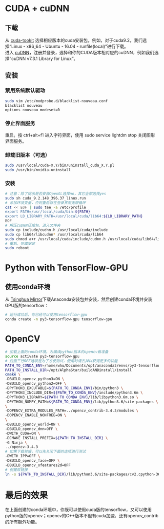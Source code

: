 # CUDA + cuDNN
## 下载
从 [cuda-tookit](https://developer.nvidia.com/cuda-toolkit-archive) 选择相应版本的cuda安装包，例如，对于cuda9.2，我们选择“Linux - x86_64 - Ubuntu - 16.04 - runfile(local)”进行下载。  
进入 [cuDNN](https://developer.nvidia.com/cudnn)，注册并登录，选择和你的CUDA版本相对应的cuDNN，例如我们选择“cuDNN v7.3.1 Library for Linux”。
## 安装
### 禁用系统默认驱动
```bash
sudo vim /etc/modprobe.d/blacklist-nouveau.conf
blacklist nouveau
options nouveau modeset=0
```
### 停止界面服务
重启，按 ctrl+alt+f1 进入字符界面，使用 sudo service lightdm stop 关闭图形界面服务。
### 卸载旧版本（可选）
```bash
sudo /usr/local/cuda-X.Y/bin/uninstall_cuda_X.Y.pl
sudo /usr/bin/nvidia-uninstall
```
### 安装
```bash
# 注意：除了提示是否安装OpenGL选择no，其它全部选择yes
sudo sh cuda_9.2.148_396.37_linux.run
# 添加环境变量，否则重启将在登录界面无限循环
cat << EOF | sudo tee -a /etc/profile
export PATH=/usr/local/cuda/bin:${PATH}
export LD_LIBRARY_PATH=/usr/local/cuda/lib64:${LD_LIBRARY_PATH}
EOF
# 解压cuDNN压缩包，进入文件夹
sudo cp include/cudnn.h /usr/local/cuda/include
sudo cp lib64/libcudnn* /usr/local/cuda/lib64
sudo chmod a+r /usr/local/cuda/include/cudnn.h /usr/local/cuda/lib64/libcudnn*
# 重启，完成安装
sudo reboot
```

# Python with TensorFlow-GPU
## 使用conda环境
从 [Tsinghua Mirror](https://mirrors.tuna.tsinghua.edu.cn/anaconda/archive/)下载Anaconda安装包并安装，然后创建conda环境并安装GPU版的tensorflow：
```bash
# 运行成功后，你已经可以使用tensorflow-gpu
conda create -n py3-tensorflow-gpu tensorflow-gpu
```

# OpenCV
```bash
# 加载上面的conda环境，为编译python版本的opencv做准备
source activate py3-tensorflow-gpu
# 后面三行OFF选项是为了方便测试，使用时请去掉以获得更多的功能
PATH_TO_CONDA_ENV=/home/whu/Documents/opt/anaconda3/envs/py3-tensorflow-gpu
PATH_TO_INSTALL_DIR=/opt/AlphaStar/buildANDinstall/install
cmake \
-DBUILD_opencv_python3=ON \
-DBUILD_opencv_python2=OFF \
-DPYTHON3_EXCUTABLE=${PATH_TO_CONDA_ENV}/bin/python3 \
-DPYTHON3_INCLUDE_DIR=${PATH_TO_CONDA_ENV}/include/python3.6m \
-DPYTHON3_LIBRARY=${PATH_TO_CONDA_ENV}/lib/libpython3.6m.so \
-DPYTHON_NUMPY_PATH=${PATH_TO_CONDA_ENV}/lib/python3.6/site-packages \
\
-DOPENCV_EXTRA_MODULES_PATH=../opencv_contrib-3.4.3/modules \
-DOPENCV_ENABLE_NONFREE=ON \
\
-DBUILD_opencv_world=ON \
-DBUILD_opencv_dnn=OFF \
-DWITH_CUDA=ON \
-DCMAKE_INSTALL_PREFIX=${PATH_TO_INSTALL_DIR} \
-G Ninja \
../opencv-3.4.3
# 如果下载较慢，可以先关闭下面的选项进行测试
-DWITH_IPP=OFF \
-DBUILD_opencv_face=OFF \
-DBUILD_opencv_xfeatures2d=OFF
# 创建软链接
ln -s ${PATH_TO_INSTALL_DIR}/lib/python3.6/site-packages/cv2.cpython-36m-x86_64-linux-gnu.so ${PATH_TO_CONDA_ENV}/lib/python3.6/site-packages/cv2.so
```

# 最后的效果
在上面创建的conda环境中，你既可以使用cuda版的tensorflow，又可以使用python版的opencv；opencv的C++版本不但有cuda加速，还有opencv_contrib的所有额外功能。
